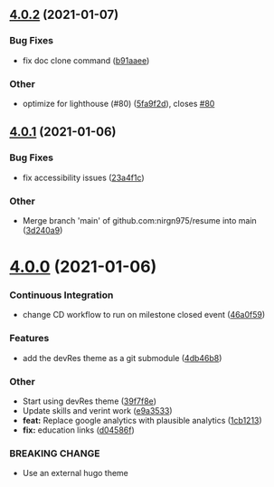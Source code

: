 ## [4.0.2](https://github.com/nirgn975/resume/compare/v4.0.1...v4.0.2) (2021-01-07)

### Bug Fixes

- fix doc clone command ([b91aaee](https://github.com/nirgn975/resume/commit/b91aaee0542cb9f6d004735f2899b78b4a58d9f7))

### Other

- optimize for lighthouse (#80) ([5fa9f2d](https://github.com/nirgn975/resume/commit/5fa9f2dd1d74a7bed660ec5c5d2e050e7049e2c8)), closes [#80](https://github.com/nirgn975/resume/issues/80)

## [4.0.1](https://github.com/nirgn975/resume/compare/v4.0.0...v4.0.1) (2021-01-06)

### Bug Fixes

- fix accessibility issues ([23a4f1c](https://github.com/nirgn975/resume/commit/23a4f1cd7288611749f60dafbb0e60bee4e45f2a))

### Other

- Merge branch 'main' of github.com:nirgn975/resume into main ([3d240a9](https://github.com/nirgn975/resume/commit/3d240a9496e2888d7cb8c00032c1e6ec7e32d456))

# [4.0.0](https://github.com/nirgn975/resume/compare/v3.0.0...v4.0.0) (2021-01-06)

### Continuous Integration

- change CD workflow to run on milestone closed event ([46a0f59](https://github.com/nirgn975/resume/commit/46a0f5980a7437f93e36a757684c7a85c3da275f))

### Features

- add the devRes theme as a git submodule ([4db46b8](https://github.com/nirgn975/resume/commit/4db46b8e763e7e4afb67ee67f2c9a0ae4949a0cc))

### Other

- Start using devRes theme ([39f7f8e](https://github.com/nirgn975/resume/commit/39f7f8e9f20b296267d3c11654f71cac01a608af))
- Update skills and verint work ([e9a3533](https://github.com/nirgn975/resume/commit/e9a3533e75dd4ca18066696c35d881e93db0784f))
- **feat:** Replace google analytics with plausible analytics ([1cb1213](https://github.com/nirgn975/resume/commit/1cb12130430865fae3b716e2fb3e02e95122f482))
- **fix:** education links ([d04586f](https://github.com/nirgn975/resume/commit/d04586f20d795b6c2ac316d0529b2c5abed2bfa1))

### BREAKING CHANGE

- Use an external hugo theme
